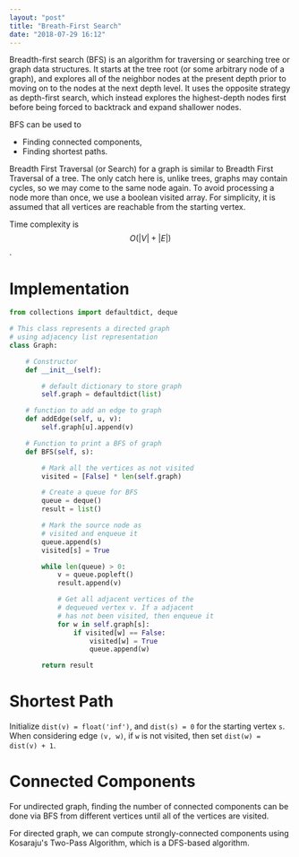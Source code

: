 ```yaml
---
layout: "post"
title: "Breath-First Search"
date: "2018-07-29 16:12"
---
```


Breadth-first search (BFS) is an algorithm for traversing or searching tree or graph data structures. It starts at the tree root (or some arbitrary node of a graph), and explores all of the neighbor nodes at the present depth prior to moving on to the nodes at the next depth level. It uses the opposite strategy as depth-first search, which instead explores the highest-depth nodes first before being forced to backtrack and expand shallower nodes.

BFS can be used to
* Finding connected components,
* Finding shortest paths.

Breadth First Traversal (or Search) for a graph is similar to Breadth First Traversal of a tree. The only catch here is, unlike trees, graphs may contain cycles, so we may come to the same node again. To avoid processing a node more than once, we use a boolean visited array. For simplicity, it is assumed that all vertices are reachable from the starting vertex.

Time complexity is $$O(|V| + |E|)$$.

# Implementation
```python
from collections import defaultdict, deque

# This class represents a directed graph
# using adjacency list representation
class Graph:

    # Constructor
    def __init__(self):

        # default dictionary to store graph
        self.graph = defaultdict(list)

    # function to add an edge to graph
    def addEdge(self, u, v):
        self.graph[u].append(v)

    # Function to print a BFS of graph
    def BFS(self, s):

        # Mark all the vertices as not visited
        visited = [False] * len(self.graph)

        # Create a queue for BFS
        queue = deque()
        result = list()

        # Mark the source node as
        # visited and enqueue it
        queue.append(s)
        visited[s] = True

        while len(queue) > 0:
            v = queue.popleft()
            result.append(v)

            # Get all adjacent vertices of the
            # dequeued vertex v. If a adjacent
            # has not been visited, then enqueue it
            for w in self.graph[s]:
                if visited[w] == False:
                    visited[w] = True
                    queue.append(w)

        return result
```

# Shortest Path
Initialize `dist(v) = float('inf')`, and `dist(s) = 0` for the starting vertex `s`. When considering edge `(v, w)`, if `w` is not visited, then set `dist(w) = dist(v) + 1`.

# Connected Components
For undirected graph, finding the number of connected components can be done via BFS from different vertices until all of the vertices are visited.

For directed graph, we can compute strongly-connected components using Kosaraju's Two-Pass Algorithm, which is a DFS-based algorithm.
